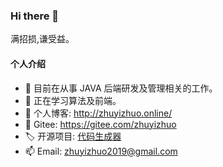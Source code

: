 ### Hi there 👋

满招损,谦受益。

#### 个人介绍
- 🔭 目前在从事 JAVA 后端研发及管理相关的工作。
- 🌱 正在学习算法及前端。
- 💬 个人博客: http://zhuyizhuo.online/
- 📝 Gitee: https://gitee.com/zhuyizhuo
- 🏷️ 开源项目: [代码生成器](http://zhuyizhuo.online/code-generator-doc/)
- 📫 Email: zhuyizhuo2019@gmail.com

<!--
**zhuyizhuo/zhuyizhuo** is a ✨ _special_ ✨ repository because its `README.md` (this file) appears on your GitHub profile.

Here are some ideas to get you started:

- 🔭 I’m currently working on ...
- 🌱 I’m currently learning ...
- 👯 I’m looking to collaborate on ...
- 🤔 I’m looking for help with ...
- 💬 Ask me about ...
- 📫 How to reach me: ...
- 😄 Pronouns: ...
- ⚡ Fun fact: ...
-->
